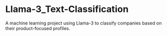 # Llama-3_Text-Classification
A machine learning project using Llama-3 to classify companies based on their product-focused profiles.

